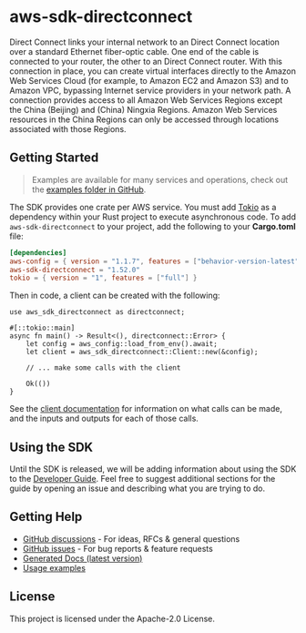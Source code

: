 # aws-sdk-directconnect

Direct Connect links your internal network to an Direct Connect location over a standard Ethernet fiber-optic cable. One end of the cable is connected to your router, the other to an Direct Connect router. With this connection in place, you can create virtual interfaces directly to the Amazon Web Services Cloud (for example, to Amazon EC2 and Amazon S3) and to Amazon VPC, bypassing Internet service providers in your network path. A connection provides access to all Amazon Web Services Regions except the China (Beijing) and (China) Ningxia Regions. Amazon Web Services resources in the China Regions can only be accessed through locations associated with those Regions.

## Getting Started

> Examples are available for many services and operations, check out the
> [examples folder in GitHub](https://github.com/awslabs/aws-sdk-rust/tree/main/examples).

The SDK provides one crate per AWS service. You must add [Tokio](https://crates.io/crates/tokio)
as a dependency within your Rust project to execute asynchronous code. To add `aws-sdk-directconnect` to
your project, add the following to your **Cargo.toml** file:

```toml
[dependencies]
aws-config = { version = "1.1.7", features = ["behavior-version-latest"] }
aws-sdk-directconnect = "1.52.0"
tokio = { version = "1", features = ["full"] }
```

Then in code, a client can be created with the following:

```rust,no_run
use aws_sdk_directconnect as directconnect;

#[::tokio::main]
async fn main() -> Result<(), directconnect::Error> {
    let config = aws_config::load_from_env().await;
    let client = aws_sdk_directconnect::Client::new(&config);

    // ... make some calls with the client

    Ok(())
}
```

See the [client documentation](https://docs.rs/aws-sdk-directconnect/latest/aws_sdk_directconnect/client/struct.Client.html)
for information on what calls can be made, and the inputs and outputs for each of those calls.

## Using the SDK

Until the SDK is released, we will be adding information about using the SDK to the
[Developer Guide](https://docs.aws.amazon.com/sdk-for-rust/latest/dg/welcome.html). Feel free to suggest
additional sections for the guide by opening an issue and describing what you are trying to do.

## Getting Help

* [GitHub discussions](https://github.com/awslabs/aws-sdk-rust/discussions) - For ideas, RFCs & general questions
* [GitHub issues](https://github.com/awslabs/aws-sdk-rust/issues/new/choose) - For bug reports & feature requests
* [Generated Docs (latest version)](https://awslabs.github.io/aws-sdk-rust/)
* [Usage examples](https://github.com/awslabs/aws-sdk-rust/tree/main/examples)

## License

This project is licensed under the Apache-2.0 License.

